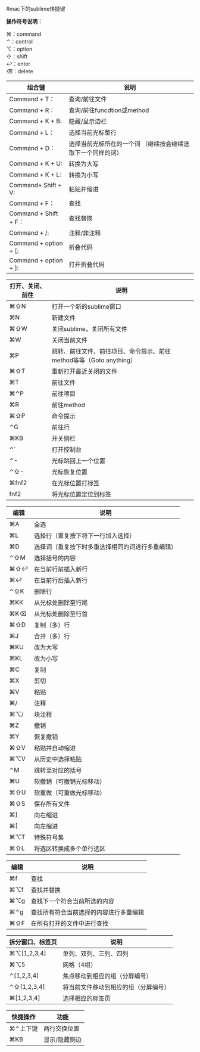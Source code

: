 #mac下的sublime快捷键

**操作符号说明：**  

⌘：command  
⌃：control  
⌥：option  
⇧：shift  
↩：enter  
⌫：delete  

|组合键|说明|
|-|-|
Command + T：|查询/前往文件  
Command + R：|查询/前往funcdtion或method  
Command + K + B: |隐藏/显示边栏  
Command + L：|选择当前光标整行  
Command + D：|选择当前光标所在的一个词 （继续按会继续选取下一个同样的词）  
Command + K + U: |转换为大写  
Command + K + L: |转换为小写  
Command+ Shift + V: |粘贴并缩进  
Command + F：|查找  
Command + Shift + F：|查找替换  
Command + /: |注释/非注释  
Command + option + [: |折叠代码  
Command + option + ]: |打开折叠代码  

|打开、关闭、前往|说明|
|-|-
⌘⇧N |打开一个新的sublime窗口  
⌘N |新建文件  
⌘⇧W |关闭sublime，关闭所有文件  
⌘W |关闭当前文件  
⌘P |跳转、前往文件、前往项目、命令提示、前往method等等（Goto anything）  
⌘⇧T |重新打开最近关闭的文件  
⌘T |前往文件  
⌘⌃P |前往项目  
⌘R |前往method  
⌘⇧P |命令提示  
⌃G |前往行  
⌘KB |开关侧栏  
⌃` |打开控制台  
⌃- |光标跳回上一个位置  
⌃⇧- |光标恢复位置  
⌘fnf2 |在光标位置打标签  
fnf2 |将光标位置定位到标签  

|编辑|说明|
|-|-|
⌘A |全选  
⌘L |选择行（重复按下将下一行加入选择）  
⌘D |选择词（重复按下时多重选择相同的词进行多重编辑）  
⌃⇧M |选择括号的内容  
⌘⇧↩ |在当前行前插入新行  
⌘↩ |在当前行后插入新行  
⌃⇧K |删除行  
⌘KK |从光标处删除至行尾  
⌘K⌫ |从光标处删除至行首  
⌘⇧D |复制（多）行  
⌘J |合并（多）行  
⌘KU |改为大写  
⌘KL |改为小写  
⌘C |复制  
⌘X |剪切  
⌘V |粘贴  
⌘/| 注释  
⌘⌥/| 块注释  
⌘Z |撤销  
⌘Y |恢复撤销  
⌘⇧V |粘贴并自动缩进  
⌘⌥V |从历史中选择粘贴  
⌃M |跳转至对应的括号  
⌘U |软撤销（可撤销光标移动）  
⌘⇧U |软重做（可重做光标移动）  
⌘⇧S |保存所有文件  
⌘]| 向右缩进  
⌘[| 向左缩进  
⌘⌥T |特殊符号集  
⌘⇧L |将选区转换成多个单行选区 

|编辑|说明|
|-|-|
⌘f |查找 
⌘⌥f |查找并替换 
⌘⌥g |查找下一个符合当前所选的内容 
⌘⌃g |查找所有符合当前选择的内容进行多重编辑 
⌘⇧F |在所有打开的文件中进行查找 

|拆分窗口、标签页|说明|
|-|-|
⌘⌥[1,2,3,4] |单列、双列、三列、四列  
⌘⌥5 |网格（4组） 
⌃[1,2,3,4] |焦点移动到相应的组（分屏编号） 
⌃⇧[1,2,3,4] |将当前文件移动到相应的组（分屏编号） 
⌘[1,2,3,4] |选择相应的标签页

|快捷操作| 功能 |
|-|-|
⌘⌃上下键 |两行交换位置 
⌘KB |显示/隐藏侧边










